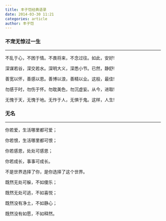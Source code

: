 ```yaml
---
title: 丰子恺经典语录
date: 2014-03-30 11:21
categories: article
author: 丰子恺
---
```


### 不宠无惊过一生

---

不乱于心，不困于情。不畏将来，不念过往。如此，安好!

深谋若谷，深交若水。深明大义，深悉小节。已然，静舒!

善宽以怀，善感以恩。善博以浪，善精以业。这般，最佳!

勿感于时，勿伤于怀。勿耽美色，勿沉虚妄。从今，进取!

无愧于天，无愧于地。无怍于人，无惧于鬼。这样，人生!


### 无名

---

你若爱，生活哪里都可爱；

你若恨，生活哪里都可恨；

你若感恩，处处可感恩；

你若成长，事事可成长。

不是世界选择了你，是你选择了这个世界。

既然无处可躲，不如傻乐；

既然无处可逃，不如喜悦；

既然没有净土，不如静心；

既然没有如愿，不如释然。